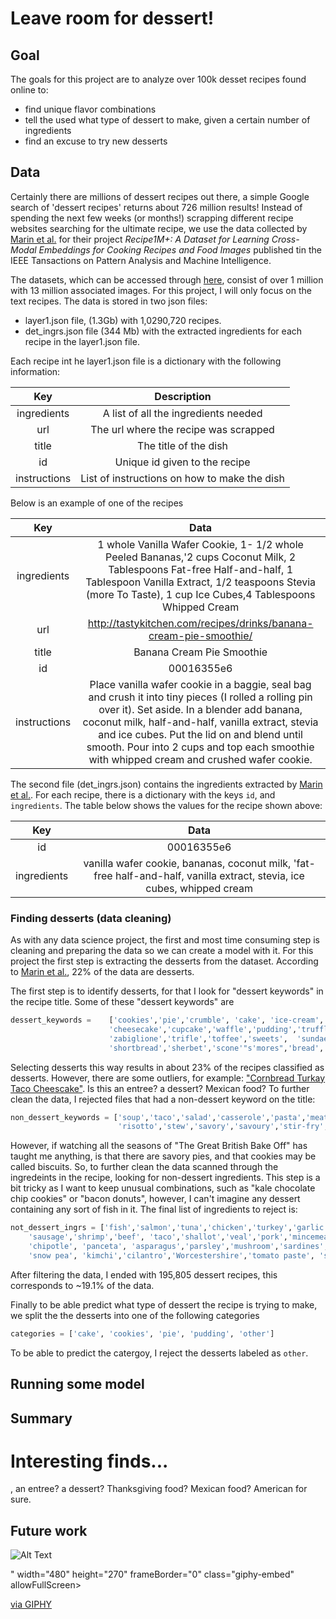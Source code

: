 # Leave room for dessert!

## Goal
The goals for this project are to analyze over 100k desset recipes found online to:
  - find unique flavor combinations
  - tell the used what type of dessert to make, given a certain number of ingredients
  - find an excuse to try new desserts

## Data
Certainly there are millions of dessert recipes out there, a simple Google search of 'dessert recipes' returns about 726 million results! Instead of spending the next few weeks (or months!) scrapping different recipe websites searching for the ultimate recipe, we use the data collected by [Marin et al.][1] for their project *Recipe1M+:  A Dataset for Learning Cross-Modal Embeddings for Cooking Recipes and Food Images* published tin the IEEE Tansactions on Pattern Analysis and Machine Intelligence. 

The datasets, which can be accessed through [here](http://im2recipe.csail.mit.edu/), consist of over 1 million with 13 million associated images. For this project, I will only focus on the text recipes. The data is stored in two json files: 
  - layer1.json file, (1.3Gb) with 1,0290,720 recipes. 
  - det_ingrs.json file (344 Mb) with the extracted ingredients for each recipe in the layer1.json file.
  
 Each recipe int he layer1.json file is a dictionary with the following information: 

   | Key | Description |
   |:---:|:---:|
   |ingredients| A list of all the ingredients needed |
   | url | The url where the recipe was scrapped |
   | title | The title of the dish |
   | id | Unique id given to the recipe |
   | instructions | List of instructions on how to make the dish |
    
  Below is an example of one of the recipes
    
   | Key | Data |
   |:---:|:---:|
   |ingredients| 1 whole Vanilla Wafer Cookie, 1- 1/2 whole Peeled Bananas,'2 cups Coconut Milk, 2 Tablespoons Fat-free Half-and-half, 1 Tablespoon Vanilla Extract, 1/2 teaspoons Stevia (more To Taste), 1 cup Ice Cubes,4 Tablespoons Whipped Cream|
   | url | http://tastykitchen.com/recipes/drinks/banana-cream-pie-smoothie/ |
   |title | Banana Cream Pie Smoothie |
   | id | 00016355e6 |
   | instructions | Place vanilla wafer cookie in a baggie, seal bag and crush it into tiny pieces (I rolled a rolling pin over it). Set aside. In a blender add banana, coconut milk, half-and-half, vanilla extract, stevia and ice cubes. Put the lid on and blend until smooth. Pour into 2 cups and top each smoothie with whipped cream and crushed wafer cookie. |
   
The second file (det_ingrs.json) contains the ingredients extracted by [Marin et al.][1]. For each recipe, there is a dictionary with the keys `id`, and `ingredients`. The table below shows the values for the recipe  shown above:

  | Key | Data |
  |:---:|:---:|
  |id | 00016355e6 |
  |ingredients | vanilla wafer cookie, bananas, coconut milk, 'fat-free half-and-half, vanilla extract, stevia, ice cubes, whipped cream|

  
### Finding desserts (data cleaning)
As with any data science project, the first and most time consuming step is cleaning and preparing the data so we can create a model with it. For this project the first step is extracting the desserts from the dataset. According to [Marin et al.][1], 22% of the data are desserts. 

The first step is to identify desserts, for that I look for "dessert keywords" in the recipe title. Some of these "dessert keywords" are
```python
dessert_keywords =    ['cookies','pie','crumble', 'cake', 'ice-cream','ice cream','praline','macaron',
                      'cheesecake','cupcake','waffle','pudding','truffle','toffee','tart','torte',
                      'zabiglione','trifle','toffee','sweets',  'sundae','strudel','shortcake','souffle',
                      'shortbread','sherbet','scone'"s'mores",'bread','popsicle','popover','brittle', ... ]
```                     
Selecting desserts this way results in about 23% of the recipes classified as desserts. However, there are some outliers, for example: ["Cornbread Turkay Taco Cheescake"](https://www.food.com/recipe/cornbread-turkey-taco-cheesecake-with-zesty-avocado-cream-398439). Is this an entree? a dessert? Mexican food? 
To further clean the data, I rejected files that had a non-dessert keyword on the title:
```python
non_dessert_keywords = ['soup','taco','salad','casserole','pasta','meatloaf','fish','seafood',
                        'risotto','stew','savory','savoury','stir-fry','corn bread','steak','pasta', ... ]
```
However, if watching all the seasons of "The Great British Bake Off" has taught me anything, is that there are savory pies, and that cookies may be called biscuits. So, to further clean the data scanned through the ingredeints in the recipe, looking for non-dessert ingredients. This step is a bit tricky as I want to keep unusual combinations, such as "kale chocolate chip cookies" or "bacon donuts", however, I can't imagine any dessert containing any sort of fish in it. The final list of ingredients to reject is:
```python
not_dessert_ingrs = ['fish','salmon','tuna','chicken','turkey','garlic', 'onion','lamb',
    'sausage','shrimp','beef', 'taco','shallot','veal','pork','mincemeat','crab','filet',
    'chipotle', 'panceta', 'asparagus','parsley','mushroom','sardines','olives','oyster','ham',
    'snow pea', 'kimchi','cilantro','Worcestershire','tomato paste', 'salsa','bologna']
```
After filtering the data, I ended with 195,805 dessert recipes, this corresponds to ~19.1% of the data. 






Finally to be able predict what type of dessert the recipe is trying to make, we split the the desserts into one of the following categories
```python
categories = ['cake', 'cookies', 'pie', 'pudding', 'other']
```
To be able to predict the catergoy, I reject the desserts labeled as `other`. 

## Running some model


## Summary

# Interesting finds...
, an entree? a dessert? Thanksgiving food? Mexican food? American for sure.

## Future work

![Alt Text](https://media.giphy.com/media/l3vRhl6k5tb3oPGLK/giphy.gif)

" width="480" height="270" frameBorder="0" class="giphy-embed" allowFullScreen></iframe><p><a href="https://giphy.com/gifs/season-6-2015-bbc-l3vRhl6k5tb3oPGLK">via GIPHY</a></p>


[1]: https://ieeexplore.ieee.org/document/8758197

